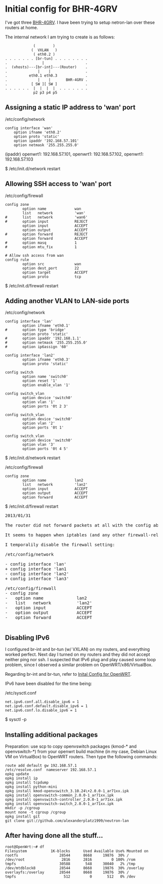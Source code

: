 Initial config for BHR-4GRV
===========================

I've got three [BHR-4GRV](http://buffalo.jp/product/wired-lan/router/bhr-4grv/). I have been trying to setup netron-lan over these routers at home.

The internal network I am trying to create is as follows:

                 (        )
                (  VXLAN   )
                 ( eth0.2 )      
    . . . . . . . [br-tun] . . . . . . . .
    .                |                   .
    .  (vhosts)---[br-int]---(Router)    .
    .              |    |                .
    .          eth0.1 eth0.3             .
    .              |    |       BHR-4GRV .
    .           [ SW ][ SW ]             .
    . . . . . .  |  |  |  |  . . . . . . .
                 p2 p3 p4 p5


Assigning a static IP address to 'wan' port
-------------------------------------------

/etc/config/network

    config interface 'wan'
        option ifname 'eth0.2'
        option proto 'static'
        option ipaddr '192.168.57.101'
        option netmask '255.255.255.0'

(ipaddr) openwrt1: 192.168.57.101, openwrt1: 192.168.57.102, openwrt1: 192.168.57.103

$ /etc/init.d/network restart

Allowing SSH access to 'wan' port
---------------------------------

/etc/config/firewall

    config zone
            option name             wan
            list   network          'wan'
    #       list   network          'wan6'
    #       option input            REJECT
            option input            ACCEPT
            option output           ACCEPT
    #       option forward          REJECT
            option forward          ACCEPT
    #       option masq             1
    #       option mtu_fix          1

    # Allow ssh access from wan
    config rule
            option src              wan
            option dest_port        22
            option target           ACCEPT
            option proto            tcp

$ /etc/init.d/firewall restart

Adding another VLAN to LAN-side ports
-------------------------------------

/etc/config/network

    config interface 'lan'
            option ifname 'eth0.1'
    #       option type 'bridge'
            option proto 'static'
    #       option ipaddr '192.168.1.1'
    #       option netmask '255.255.255.0'
    #       option ip6assign '60'
    
    config interface 'lan2'
            option ifname 'eth0.3'
            option proto 'static'

    config switch
            option name 'switch0'
            option reset '1'
            option enable_vlan '1'
            
    config switch_vlan
            option device 'switch0'
            option vlan '1'
            option ports '0t 2 3'
            
    config switch_vlan
            option device 'switch0'
            option vlan '2'
            option ports '0t 1'
            
    config switch_vlan
            option device 'switch0'
            option vlan '3'
            option ports '0t 4 5'

$ /etc/init.d/network restart

            
/etc/config/firewall

    config zone
            option name             lan2
            list   network          'lan2'
            option input            ACCEPT
            option output           ACCEPT
            option forward          ACCEPT

$ /etc/init.d/firewall restart

<pre>
2013/01/31

The router did not forward packets at all with the config above. It took a whilte to find a potential cause.

It seems to happen when iptables (and any other firewall-related things?) gets in the routing process.

I temporalily disable the firewall setting:

/etc/config/network

- config interface 'lan'
+ config interface 'lan1
- config interface 'lan2'
+ config interface 'lan3'

/etc/config/firewall
- config zone
-   option name             lan2
-   list   network          'lan2'
-   option input            ACCEPT
-   option output           ACCEPT
-   option forward          ACCEPT

</pre>


Disabling IPv6
--------------

I configured br-int and br-tun (w/ VXLAN) on my routers, and everything worked perfect. Next day I turned on my routers and they did not accept neither ping nor ssh. I suspected that IPv6 plug and play caused some loop problem, since I observed a similar problem on OpenWRT/x86/VirtualBox.

Regarding br-int and br-tun, refer to [Inital Config for OpenWRT](https://github.com/alexanderplatz1999/neutron-lan/blob/master/config/config_openwrt1.sh).

IPv6 have been disabled for the time being:

/etc/sysctl.conf

    net.ipv6.conf.all.disable_ipv6 = 1
    net.ipv6.conf.default.disable_ipv6 = 1
    net.ipv6.conf.lo.disable_ipv6 = 1

$ sysctl -p

Installing additional packages
------------------------------

Preparation: use scp to copy openvswitch packages (kmod-* and openvswitch-*) from your openwrt build machine (in my case, Debian Linux VM on VirtualBox) to OpenWRT routers. Then type the following commands: 

    route add default gw 192.168.57.1
    /etc/resolve.conf  nameserver 192.168.57.1
    opkg update
    opkg install ip
    opkg install tcpdump
    opkg install python-mini
    opkg install kmod-openvswitch_3.10.24\+2.0.0-1_ar71xx.ipk
    opkg install openvswitch-common_2.0.0-1_ar71xx.ipk
    opkg install openvswitch-controller_2.0.0-1_ar71xx.ipk
    opkg install openvswitch-switch_2.0.0-1_ar71xx.ipk
    mkdir -p /cgroup
    mount none -t cgroup /cgroup
    opkg install git
    git clone git://github.com/alexanderplatz1999/neutron-lan


After having done all the stuff...
----------------------------------

    root@OpenWrt:~# df
    Filesystem           1K-blocks      Used Available Use% Mounted on
    rootfs                   28544      8668     19876  30% /
    /dev/root                 2816      2816         0 100% /rom
    tmpfs                    30588       548     30040   2% /tmp
    /dev/mtdblock8           28544      8668     19876  30% /overlay
    overlayfs:/overlay       28544      8668     19876  30% /
    tmpfs                      512         0       512   0% /dev
  
